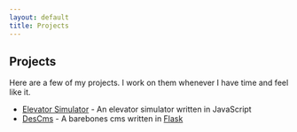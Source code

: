 ```yaml
---
layout: default
title: Projects
---
```


## Projects
Here are a few of my projects. I work on them whenever I have time and feel like it.

- [Elevator Simulator](/projects/elevator-simulator.html) - An elevator simulator written in JavaScript
- [DesCms](http://github.com/deslee/descms) - A barebones cms written in [Flask](http://flask.pocoo.org/)